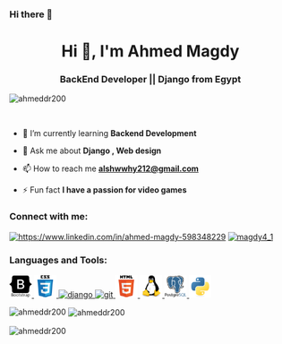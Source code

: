 ### Hi there 👋

<h1 align="center">Hi 👋, I'm Ahmed Magdy</h1>
<h3 align="center">BackEnd Developer || Django from Egypt</h3>

<p align="left"> <img src="https://komarev.com/ghpvc/?username=ahmeddr200&label=Profile%20views&color=0e75b6&style=flat" alt="ahmeddr200" /> </p>

<p align="left"> <a href="https://twitter.com/" target="blank"><img src="https://img.shields.io/twitter/follow/?logo=twitter&style=for-the-badge" alt="" /></a> </p>

- 🌱 I’m currently learning **Backend Development**

- 💬 Ask me about **Django , Web design**

- 📫 How to reach me **alshwwhy212@gmail.com**

- ⚡ Fun fact **I have a passion for video games**

<h3 align="left">Connect with me:</h3>
<p align="left">
<a href="https://linkedin.com/in/[https://www.linkedin.com/in/ahmed-magdy-598348229](https://www.linkedin.com/in/%D9%90%D9%90ahmedmagdy41/)" target="blank"><img align="center" src="https://raw.githubusercontent.com/rahuldkjain/github-profile-readme-generator/master/src/images/icons/Social/linked-in-alt.svg" alt="https://www.linkedin.com/in/ahmed-magdy-598348229" height="30" width="40" /></a>
<a href="https://instagram.com/magdy4_1" target="blank"><img align="center" src="https://raw.githubusercontent.com/rahuldkjain/github-profile-readme-generator/master/src/images/icons/Social/instagram.svg" alt="magdy4_1" height="30" width="40" /></a>
</p>

<h3 align="left">Languages and Tools:</h3>
<p align="left"> <a href="https://getbootstrap.com" target="_blank" rel="noreferrer"> <img src="https://raw.githubusercontent.com/devicons/devicon/master/icons/bootstrap/bootstrap-plain-wordmark.svg" alt="bootstrap" width="40" height="40"/> </a> <a href="https://www.w3schools.com/css/" target="_blank" rel="noreferrer"> <img src="https://raw.githubusercontent.com/devicons/devicon/master/icons/css3/css3-original-wordmark.svg" alt="css3" width="40" height="40"/> </a> <a href="https://www.djangoproject.com/" target="_blank" rel="noreferrer"> <img src="https://cdn.worldvectorlogo.com/logos/django.svg" alt="django" width="40" height="40"/> </a> <a href="https://git-scm.com/" target="_blank" rel="noreferrer"> <img src="https://www.vectorlogo.zone/logos/git-scm/git-scm-icon.svg" alt="git" width="40" height="40"/> </a> <a href="https://www.w3.org/html/" target="_blank" rel="noreferrer"> <img src="https://raw.githubusercontent.com/devicons/devicon/master/icons/html5/html5-original-wordmark.svg" alt="html5" width="40" height="40"/> </a> <a href="https://www.linux.org/" target="_blank" rel="noreferrer"> <img src="https://raw.githubusercontent.com/devicons/devicon/master/icons/linux/linux-original.svg" alt="linux" width="40" height="40"/> </a> <a href="https://www.postgresql.org" target="_blank" rel="noreferrer"> <img src="https://raw.githubusercontent.com/devicons/devicon/master/icons/postgresql/postgresql-original-wordmark.svg" alt="postgresql" width="40" height="40"/> </a> <a href="https://www.python.org" target="_blank" rel="noreferrer"> <img src="https://raw.githubusercontent.com/devicons/devicon/master/icons/python/python-original.svg" alt="python" width="40" height="40"/> </a> </p>

<p><img align="left" src="https://github-readme-stats.vercel.app/api/top-langs?username=ahmeddr200&show_icons=true&locale=en&layout=compact" alt="ahmeddr200" /></p>

<p>&nbsp;<img align="center" src="https://github-readme-stats.vercel.app/api?username=ahmeddr200&show_icons=true&locale=en" alt="ahmeddr200" /></p>

<p><img align="center" src="https://github-readme-streak-stats.herokuapp.com/?user=ahmeddr200&" alt="ahmeddr200" /></p>

